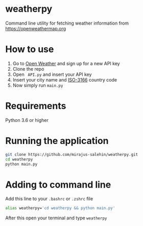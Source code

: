 # weatherpy
Command line utility for fetching weather information from https://openweathermap.org

# How to use
1. Go to [Open Weather](https://home.openweathermap.org/users/sign_up) and sign up for a new API key
1. Clone the repo
1. Open ``` API.py``` and insert your API key
1. Insert your city name and [ISO-3166](https://en.wikipedia.org/wiki/List_of_ISO_3166_country_codes) country code
1. Now simply run ```main.py```

# Requirements
Python 3.6 or higher
# Running the application

```bash
git clone https://github.com/mirajus-salehin/weatherpy.git
cd weatherpy
python main.py
```
# Adding to command line
Add this line to your ```.bashrc``` or ```.zshrc``` file

```bash
alias weatherpy='cd weatherpy && python main.py'
```
After this open your terminal and type ```weatherpy```